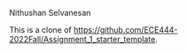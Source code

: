 Nithushan Selvanesan

This is a clone of https://github.com/ECE444-2022Fall/Assignment_1_starter_template.

